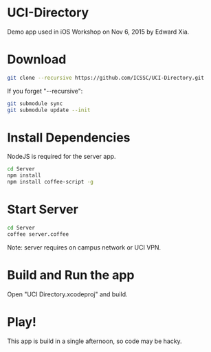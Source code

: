 # UCI-Directory

Demo app used in iOS Workshop on Nov 6, 2015 by Edward Xia.

# Download

``` sh
git clone --recursive https://github.com/ICSSC/UCI-Directory.git
```

If you forget "--recursive":

``` sh
git submodule sync
git submodule update --init
```

# Install Dependencies

NodeJS is required for the server app.

``` sh
cd Server
npm install
npm install coffee-script -g
```

# Start Server

``` sh
cd Server
coffee server.coffee
```

Note: server requires on campus network or UCI VPN.

# Build and Run the app

Open "UCI Directory.xcodeproj" and build.

# Play!

This app is build in a single afternoon, so code may be hacky.
